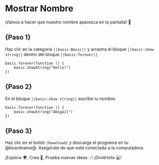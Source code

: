 # Mostrar Nombre

¡Vamos a hacer que nuestro nombre aparezca en la pantalla! 🌟

## {Paso 1}

Haz clic en la categoría ``||basic:Basic||`` y arrastra el bloque ``||basic:show string||`` dentro del bloque ``||basic:forever||``.

```blocks
basic.forever(function () {
    basic.showString("Hello!")
})
```

## {Paso 2}

En el bloque  ``||basic:show string||`` escribe tu nombre.

```blocks
basic.forever(function () {
    basic.showString("Abigail")
})
```

## {Paso 3}

Haz clic en el botón ``|Download|`` y descarga el programa en tu @boardname@. 
Asegúrate de que esté conectada a la computadora.

¡Explora 🌍, Crea 🎨, Prueba nuevas ideas 💡! ¡Diviértete 💻!
